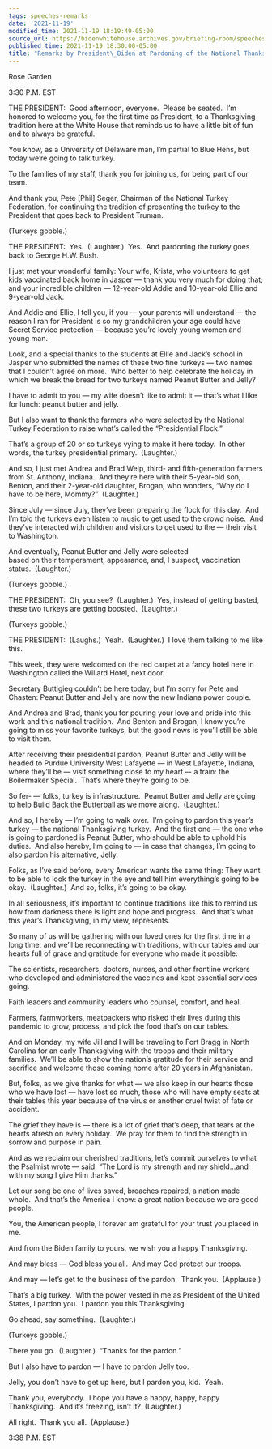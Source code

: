 ```yaml
---
tags: speeches-remarks
date: '2021-11-19'
modified_time: 2021-11-19 18:19:49-05:00
source_url: https://bidenwhitehouse.archives.gov/briefing-room/speeches-remarks/2021/11/19/remarks-by-president-biden-at-pardoning-of-the-national-thanksgiving-turkey/
published_time: 2021-11-19 18:30:00-05:00
title: "Remarks by President\_Biden at Pardoning of the National Thanksgiving\_Turkey"
---
```

 
Rose Garden

3:30 P.M. EST  
  
THE PRESIDENT:  Good afternoon, everyone.  Please be seated.  I’m
honored to welcome you, for the first time as President, to a
Thanksgiving tradition here at the White House that reminds us to have a
little bit of fun and to always be grateful.  
  
You know, as a University of Delaware man, I’m partial to Blue Hens, but
today we’re going to talk turkey.  
  
To the families of my staff, thank you for joining us, for being part of
our team.  
  
And thank you, <s>Pete</s> \[Phil\] Seger, Chairman of the National
Turkey Federation, for continuing the tradition of presenting the turkey
to the President that goes back to President Truman.  
  
(Turkeys gobble.)  
  
THE PRESIDENT:  Yes.  (Laughter.)  Yes.  And pardoning the turkey goes
back to George H.W. Bush.  
  
I just met your wonderful family: Your wife, Krista, who volunteers to
get kids vaccinated back home in Jasper — thank you very much for doing
that; and your incredible children — 12-year-old Addie and 10-year-old
Ellie and 9-year-old Jack.  
  
And Addie and Ellie, I tell you, if you — your parents will understand —
the reason I ran for President is so my grandchildren your age could
have Secret Service protection — because you’re lovely young women and
young man.  
  
Look, and a special thanks to the students at Ellie and Jack’s school in
Jasper who submitted the names of these two fine turkeys — two names
that I couldn’t agree on more.  Who better to help celebrate the holiday
in which we break the bread for two turkeys named Peanut Butter and
Jelly?  
  
I have to admit to you — my wife doesn’t like to admit it — that’s what
I like for lunch: peanut butter and jelly.   
  
But I also want to thank the farmers who were selected by the National
Turkey Federation to raise what’s called the “Presidential Flock.”  
  
That’s a group of 20 or so turkeys vying to make it here today.  In
other words, the turkey presidential primary.  (Laughter.)  
  
And so, I just met Andrea and Brad Welp, third- and fifth-generation
farmers from St. Anthony, Indiana.  And they’re here with their
5-year-old son, Benton, and their 2-year-old daughter, Brogan, who
wonders, “Why do I have to be here, Mommy?”  (Laughter.)  
  
Since July — since July, they’ve been preparing the flock for this day. 
And I’m told the turkeys even listen to music to get used to the crowd
noise.  And they’ve interacted with children and visitors to get used to
the — their visit to Washington.  
  
And eventually, Peanut Butter and Jelly were selected  
based on their temperament, appearance, and, I suspect, vaccination
status.  (Laughter.)  
  
(Turkeys gobble.)  
  
THE PRESIDENT:  Oh, you see?  (Laughter.)  Yes, instead of getting
basted, these two turkeys are getting boosted.  (Laughter.)  
  
(Turkeys gobble.)  
  
THE PRESIDENT:  (Laughs.)  Yeah.  (Laughter.)  I love them talking to me
like this.   
  
This week, they were welcomed on the red carpet at a fancy hotel here in
Washington called the Willard Hotel, next door.  
  
Secretary Buttigieg couldn’t be here today, but I’m sorry for Pete and
Chasten: Peanut Butter and Jelly are now the new Indiana power couple.  
  
And Andrea and Brad, thank you for pouring your love and pride into this
work and this national tradition.  And Benton and Brogan, I know you’re
going to miss your favorite turkeys, but the good news is you’ll still
be able to visit them.  
  
After receiving their presidential pardon, Peanut Butter and Jelly will
be headed to Purdue University West Lafayette — in West Lafayette,
Indiana, where they’ll be — visit something close to my heart –- a
train: the Boilermaker Special.  That’s where they’re going to be.   
  
So fer- — folks, turkey is infrastructure.  Peanut Butter and Jelly are
going to help Build Back the Butterball as we move along.  (Laughter.)  
  
And so, I hereby — I’m going to walk over.  I’m going to pardon this
year’s turkey — the national Thanksgiving turkey.  And the first one —
the one who is going to pardoned is Peanut Butter, who should be able to
uphold his duties.  And also hereby, I’m going to — in case that
changes, I’m going to also pardon his alternative, Jelly.  
  
Folks, as I’ve said before, every American wants the same thing: They
want to be able to look the turkey in the eye and tell him everything’s
going to be okay.  (Laughter.)  And so, folks, it’s going to be okay.  
  
In all seriousness, it’s important to continue traditions like this to
remind us how from darkness there is light and hope and progress.  And
that’s what this year’s Thanksgiving, in my view, represents.  
  
So many of us will be gathering with our loved ones for the first time
in a long time, and we’ll be reconnecting with traditions, with our
tables and our hearts full of grace and gratitude for everyone who made
it possible:  
  
The scientists, researchers, doctors, nurses, and other frontline
workers who developed and administered the vaccines and kept essential
services going.  
  
Faith leaders and community leaders who counsel, comfort, and heal.  
  
Farmers, farmworkers, meatpackers who risked their lives during this
pandemic to grow, process, and pick the food that’s on our tables.  
  
And on Monday, my wife Jill and I will be traveling to Fort Bragg in
North Carolina for an early Thanksgiving with the troops and their
military families.  We’ll be able to show the nation’s gratitude for
their service and sacrifice and welcome those coming home after 20 years
in Afghanistan.  
  
But, folks, as we give thanks for what — we also keep in our hearts
those who we have lost — have lost so much, those who will have empty
seats at their tables this year because of the virus or another cruel
twist of fate or accident.  
  
The grief they have is — there is a lot of grief that’s deep, that tears
at the hearts afresh on every holiday.  We pray for them to find the
strength in sorrow and purpose in pain.  
  
And as we reclaim our cherished traditions, let’s commit ourselves to
what the Psalmist wrote — said, “The Lord is my strength and my
shield…and with my song I give Him thanks.”  
  
Let our song be one of lives saved, breaches repaired, a nation made
whole.  And that’s the America I know: a great nation because we are
good people.  
  
You, the American people, I forever am grateful for your trust you
placed in me.  
  
And from the Biden family to yours, we wish you a happy Thanksgiving.  
  
And may bless — God bless you all.  And may God protect our troops.   
  
And may — let’s get to the business of the pardon.  Thank you. 
(Applause.)   
  
That’s a big turkey.  With the power vested in me as President of the
United States, I pardon you.  I pardon you this Thanksgiving.   
  
Go ahead, say something.  (Laughter.)  
  
(Turkeys gobble.)  
  
There you go.  (Laughter.)  “Thanks for the pardon.”  
  
But I also have to pardon — I have to pardon Jelly too.  
  
Jelly, you don’t have to get up here, but I pardon you, kid.  Yeah.  
  
Thank you, everybody.  I hope you have a happy, happy, happy
Thanksgiving.  And it’s freezing, isn’t it?  (Laughter.)  
  
All right.  Thank you all.  (Applause.)   
  
3:38 P.M. EST

